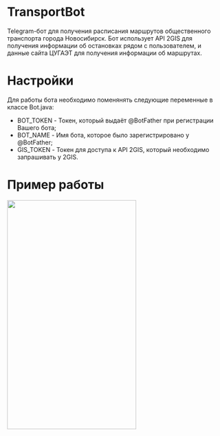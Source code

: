 # TransportBot
Telegram-бот для получения расписания маршрутов общественного транспорта города Новосибирск.
Бот использует API 2GIS для получения информации об остановках рядом с пользователем, и данные сайта ЦУГАЭТ для получения информации об маршрутах.
# Настройки
Для работы бота необходимо поменянять следующие переменные в классе Bot.java:
* BOT_TOKEN - Токен, который выдаёт @BotFather при регистрации Вашего бота;
* BOT_NAME  - Имя бота, которое было зарегистрировано у @BotFather;
* GIS_TOKEN - Токен для доступа к API 2GIS, который необходимо запрашивать у 2GIS.
# Пример работы
<img src="media/example-media.gif" width="300" height="533" />

